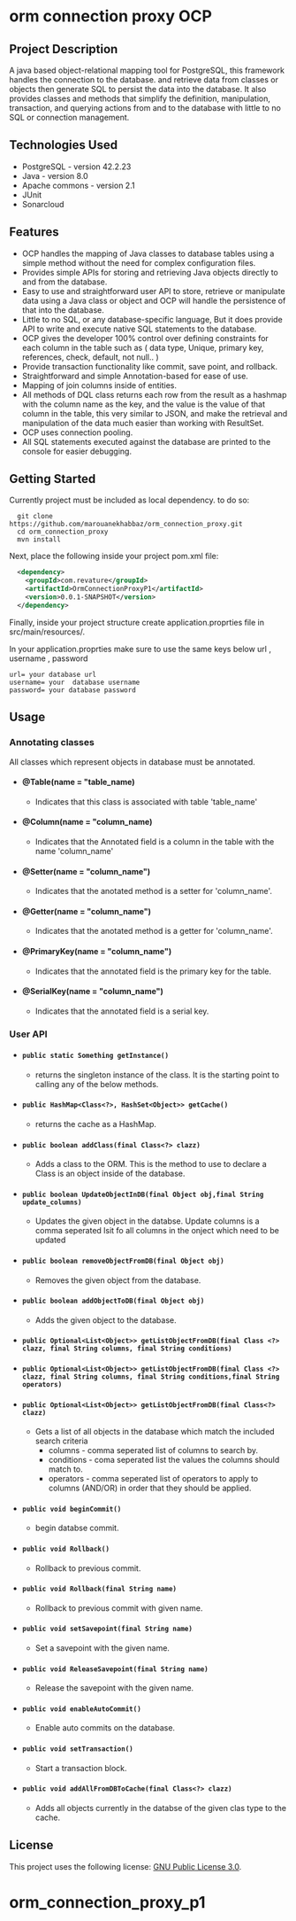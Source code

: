 # orm connection proxy OCP


## Project Description

A java based object-relational mapping tool for PostgreSQL, this framework handles the connection to the database. and retrieve data from classes or objects then generate SQL to persist the data into the database.
It also provides classes and methods that simplify the definition, manipulation, transaction, and querying actions from and to the database with little to no SQL or connection management.  

## Technologies Used

* PostgreSQL - version 42.2.23
* Java - version 8.0  
* Apache commons - version 2.1  
* JUnit
* Sonarcloud

## Features

* OCP handles the mapping of Java classes to database tables using a simple method without the need for complex configuration files.
* Provides simple APIs for storing and retrieving Java objects directly to and from the database.
* Easy to use and straightforward user API to store, retrieve or manipulate data using a Java class or object and OCP will handle the persistence of that into the database.  
* Little to no SQL, or any database-specific language, But it does provide API to write and execute native SQL statements to the database.
* OCP gives the developer 100% control over defining constraints for each column in the table such as  ( data type, Unique, primary key,    references, check, default, not null.. ) 
* Provide transaction functionality like commit, save point, and rollback. 
* Straightforward and simple Annotation-based for ease of use. 
* Mapping of join columns inside of entities. 
* All methods of DQL class returns each row from the result as a hashmap with the column name as the key, and the value is the value of that column in the table, this very similar to JSON, and make the retrieval and manipulation of the data much easier than working with ResultSet.  
* OCP uses connection pooling.  
* All SQL statements executed against the database are printed to the console for easier debugging.




## Getting Started  
Currently project must be included as local dependency. to do so:
```shell
  git clone https://github.com/marouanekhabbaz/orm_connection_proxy.git
  cd orm_connection_proxy
  mvn install
```
Next, place the following inside your project pom.xml file:
```XML
  <dependency>
  	<groupId>com.revature</groupId>
	<artifactId>OrmConnectionProxyP1</artifactId>
	<version>0.0.1-SNAPSHOT</version>
  </dependency>

```

Finally, inside your project structure create application.proprties file in src/main/resources/. 

In your application.proprties make sure to use the same keys below url , username , password 



 ``` 
url= your database url
username= your  database username
password= your database password  

  ```
  
## Usage  
  ### Annotating classes  
  All classes which represent objects in database must be annotated.
   - #### @Table(name = "table_name)  
      - Indicates that this class is associated with table 'table_name'  
   - #### @Column(name = "column_name)  
      - Indicates that the Annotated field is a column in the table with the name 'column_name'  
   - #### @Setter(name = "column_name")  
      - Indicates that the anotated method is a setter for 'column_name'.  
   - #### @Getter(name = "column_name")  
      - Indicates that the anotated method is a getter for 'column_name'.  
   - #### @PrimaryKey(name = "column_name") 
      - Indicates that the annotated field is the primary key for the table.
   - #### @SerialKey(name = "column_name") 
      - Indicates that the annotated field is a serial key.

  ### User API  
  
  - #### `public static Something getInstance()`  
     - returns the singleton instance of the class. It is the starting point to calling any of the below methods.  
  - #### `public HashMap<Class<?>, HashSet<Object>> getCache()`  
     - returns the cache as a HashMap.  
  - #### `public boolean addClass(final Class<?> clazz)`  
     - Adds a class to the ORM. This is the method to use to declare a Class is an object inside of the database.  
  - #### `public boolean UpdateObjectInDB(final Object obj,final String update_columns)`  
     - Updates the given object in the databse. Update columns is a comma seperated lsit fo all columns in the onject which need to be updated  
  - #### `public boolean removeObjectFromDB(final Object obj)`  
     - Removes the given object from the database.  
  - #### `public boolean addObjectToDB(final Object obj)`  
     - Adds the given object to the database.  
  - #### `public Optional<List<Object>> getListObjectFromDB(final Class <?> clazz, final String columns, final String conditions)`  
  - #### `public Optional<List<Object>> getListObjectFromDB(final Class <?> clazz, final String columns, final String conditions,final String operators)`  
  - #### `public Optional<List<Object>> getListObjectFromDB(final Class<?> clazz)`  
     - Gets a list of all objects in the database which match the included search criteria  
        - columns - comma seperated list of columns to search by.  
        - conditions - coma seperated list the values the columns should match to.  
        - operators - comma seperated list of operators to apply to columns (AND/OR) in order that they should be applied.  
  - #### `public void beginCommit()`  
     - begin databse commit.  
  - #### `public void Rollback()`  
     - Rollback to previous commit.  
  - #### `public void Rollback(final String name)`  
     - Rollback to previous commit with given name.  
  - #### `public void setSavepoint(final String name)`  
     - Set a savepoint with the given name.  
  - #### `public void ReleaseSavepoint(final String name)`  
     - Release the savepoint with the given name.  
  - #### `public void enableAutoCommit()`  
     - Enable auto commits on the database.  
  - #### `public void setTransaction()`  
     - Start a transaction block.  
  - #### `public void addAllFromDBToCache(final Class<?> clazz)`  
     - Adds all objects currently in the databse of the given clas type to the cache.  



## License

This project uses the following license: [GNU Public License 3.0](https://www.gnu.org/licenses/gpl-3.0.en.html).
# orm_connection_proxy_p1
